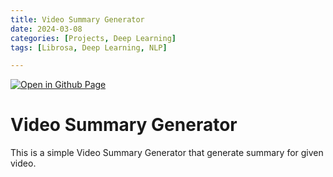 ```yaml
--- 
title: Video Summary Generator
date: 2024-03-08
categories: [Projects, Deep Learning] 
tags: [Librosa, Deep Learning, NLP]

---
```


[![Open in Github Page](https://img.shields.io/badge/Hosted_with-GitHub_Pages-blue?logo=github&logoColor=white)](https://github.com/AbhijitMore/FaceDetectionApp)
<br>


# Video Summary Generator

This is a simple Video Summary Generator that generate summary for given video.

